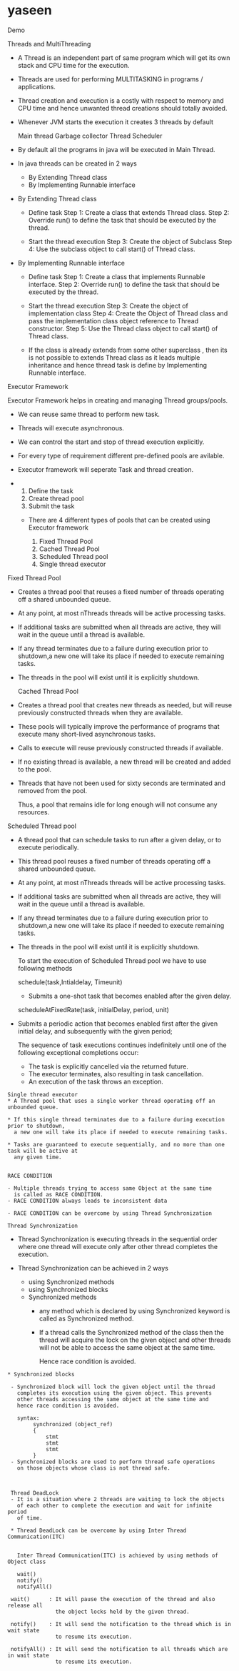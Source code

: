 # yaseen
Demo


Threads and MultiThreading


* A Thread is an independent part of same program which will get its own
  stack and CPU time for the execution.
  
* Threads are used for performing MULTITASKING in programs / applications.

* Thread creation and execution is a costly with respect to memory and CPU time
  and hence unwanted thread creations should totally avoided.
  
* Whenever JVM starts the execution it creates 3 threads by default
  
  Main thread
  Garbage collector
  Thread Scheduler
  
* By default all the programs in java will be executed in Main Thread.

* In java threads can be created in 2 ways
  - By Extending Thread class
  - By Implementing Runnable interface
  
  
 * By Extending Thread class
 
   * Define task
     Step 1: Create a class that extends Thread class.
     Step 2: Override run() to define the task that should be executed by the thread.
     
   * Start the thread execution
     Step 3: Create the object of Subclass
     Step 4: Use the subclass object to call start() of Thread class.
 
 
 * By Implementing Runnable interface
   
   * Define task
     Step 1: Create a class that implements Runnable interface.
     Step 2: Override run() to define the task that should be executed
             by the thread.
   
   * Start the thread execution
     Step 3: Create the object of implementation class
     Step 4: Create the Object of Thread class and pass the implementation class
             object reference to Thread constructor.
     Step 5: Use the Thread class object to call start() of Thread class.
   
   
   * If the class is already extends from some other superclass , then
     its is not possible to extends Thread class as it leads multiple
     inheritance and hence thread task is define by Implementing Runnable interface.
 
 
 Executor Framework
 
  Executor Framework helps in creating and managing Thread groups/pools.
 
  * We can reuse same thread to perform new task.
  * Threads will execute asynchronous.
  * We can control the start and stop of thread execution explicitly.
  * For every type of requirement different pre-defined pools are avilable.
  
  * Executor framework will seperate Task and thread creation.
  
  * 1. Define the task 
    2. Create thread pool
    3. Submit the task
    
    
    * There are 4 different types of pools that can be created using
      Executor framework
      
      1. Fixed Thread Pool
      2. Cached Thread Pool
      3. Scheduled Thread pool
      4. Single thread executor
    
    
  Fixed Thread Pool
  * Creates a thread pool that reuses a fixed number of threads 
    operating off a shared unbounded queue. 
  
  * At any point, at most nThreads threads will be active processing tasks.
  
  * If additional tasks are submitted when all threads are active,
    they will wait in the queue until a thread is available.
  
  * If any thread terminates due to a failure during execution 
    prior to shutdown,a new one will take its place if needed to 
    execute remaining tasks.
 
  * The threads in the pool will exist until it is explicitly shutdown.
    
    
    Cached Thread Pool
    
   * Creates a thread pool that creates new threads as needed, 
     but will reuse previously constructed threads when they 
     are available. 
   
   * These pools will typically improve the performance of programs
     that execute many short-lived asynchronous tasks.
    
   * Calls to execute will reuse previously constructed threads if available. 
    
   * If no existing thread is available, a new thread will be created and added
     to the pool. 
     
   * Threads that have not been used for sixty seconds are 
     terminated and removed from the pool. 
    
     Thus, a pool that remains idle for long enough will not consume any 
     resources.
    
    
   Scheduled Thread pool
    
  * A thread pool that can schedule tasks to run after a
    given delay, or to execute periodically.
    
  * This thread pool reuses a fixed number of threads 
    operating off a shared unbounded queue. 
  
  * At any point, at most nThreads threads will be active processing tasks.
  
  * If additional tasks are submitted when all threads are active,
    they will wait in the queue until a thread is available.
  
  * If any thread terminates due to a failure during execution 
    prior to shutdown,a new one will take its place if needed to 
    execute remaining tasks.
 
  * The threads in the pool will exist until it is explicitly shutdown.
    
    To start the execution of Scheduled Thread pool we have to use following
    methods
    
    schedule(task,Intialdelay, Timeunit)
    - Submits a one-shot task that becomes enabled after the given delay.

    scheduleAtFixedRate(task, initialDelay, period, unit)
    
   - Submits a periodic action that becomes enabled first after the 
     given initial delay, and subsequently with the given period;

     The sequence of task executions continues indefinitely until 
     one of the following exceptional completions occur: 
      - The task is explicitly cancelled via the returned future. 
      - The executor terminates, also resulting in task cancellation. 
      - An execution of the task throws an exception. 
    
    
    Single thread executor
    * A Thread pool that uses a single worker thread operating off an unbounded queue. 
  
    * If this single thread terminates due to a failure during execution prior to shutdown,
      a new one will take its place if needed to execute remaining tasks.
      
    * Tasks are guaranteed to execute sequentially, and no more than one task will be active at 
      any given time. 
   
   
    RACE CONDITION
    
    - Multiple threads trying to access same Object at the same time
      is called as RACE CONDITION.
    - RACE CONDITION always leads to inconsistent data  
    
    - RACE CONDITION can be overcome by using Thread Synchronization
    
    Thread Synchronization
 
   - Thread Synchronization is executing threads in the sequential 
     order where one thread will execute only after other thread
     completes the execution.
     
   - Thread Synchronization can be achieved in 2 ways
     
     - using Synchronized methods
     - using Synchronized blocks
     
     * Synchronized methods
       - any method which is declared by using Synchronized keyword is called
         as Synchronized method.
       
       - If a thread calls the Synchronized method of the class then the thread
         will acquire the lock on the given object and other threads will not be 
         able to access the same object at the same time.
         
         Hence race condition is avoided.  
         
 
    * Synchronized blocks
    
     - Synchronized block will lock the given object until the thread
       completes its execution using the given object. This prevents
       other threads accessing the same object at the same time and
       hence race condition is avoided.
       
       syntax:
            synchronized (object_ref) 
			{
				stmt
				stmt
				stmt
			}
     - Synchronized blocks are used to perform thread safe operations
       on those objects whose class is not thread safe.
 
 
 
     Thread DeadLock
     - It is a situation where 2 threads are waiting to lock the objects
       of each other to complete the execution and wait for infinite period
       of time.
       
     * Thread DeadLock can be overcome by using Inter Thread Communication(ITC)  
       
       
       Inter Thread Communication(ITC) is achieved by using methods of Object class
       
       wait()
       notify()
       notifyAll()
       
     wait()      : It will pause the execution of the thread and also release all
                   the object locks held by the given thread.
       
     notify()    : It will send the notification to the thread which is in wait state
                   to resume its execution.
       
     notifyAll() : It will send the notification to all threads which are in wait state
                   to resume its execution.
